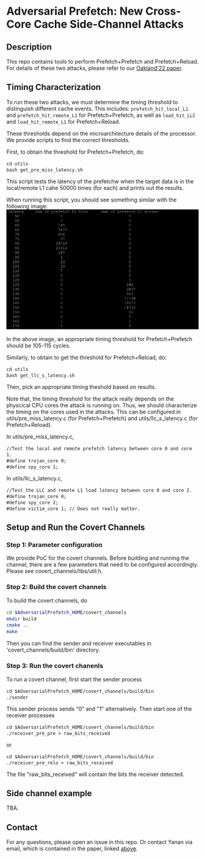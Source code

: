 # Adversarial Prefetch: New Cross-Core Cache Side-Channel Attacks
## Description

This repo contains tools to perform Prefetch+Prefetch and Prefetch+Reload.  For
details of these two attacks, please refer to our [Oakland'22
paper](https://yananguo.com/files/oakland22.pdf).


## Timing Characterization

To run these two attacks, we must determine the timing threshold to distinguish
different cache events. This includes: `prefetch_hit_local_L1` and
`prefetch_hit_remote_L1` for Prefetch+Prefetch, as well as `load_hit_LLC` and
`load_hit_remote_L1` for Prefetch+Reload.

These thresholds depend on the microarchitecture details of the processor. We
provide scripts to find the correct thresholds.

First, to obtain the threshold for Prefetch+Prefetch, do:
```
cd utils
bash get_pre_miss_latency.sh
```
This script tests the latency of the prefetchw when the target data is in the
local/remote L1 cahe 50000 times (for each) and prints out the results.

When running this script, you should see something similar with the following image:
![Example Profiling Result](/figures/prefetch_latency.PNG)

In the above image, an appropriate timing threshold for Prefetch+Prefetch should be 105-115 cycles.

Similarly, to obtain to get the threshold for Prefetch+Reload, do:
```
cd utils
bash get_llc_s_latency.sh
```

Then, pick an appropriate timing theshold based on results.

Note that, the timing threshold for the attack really depends on the physcical
CPU cores the attack is running on. Thus, we should characterize the timing on
the cores used in the attacks. This can be configured in
utils/pre_miss_latency.c (for Prefetch+Prefetch) and utils/llc_s_latency.c (for
Prefetch+Reload).

In utils/pre_miss_latency.c,
```
//Test the local and remote prefetch latency between core 0 and core 1.
#define trojan_core 0;
#define spy_core 1;
```

In utils/llc_s_latency.c,
```
//Test the LLC and remote L1 load latency between core 0 and core 2. 
#define trojan_core 0;
#define spy_core 2;
#define victim_core 1; // Does not really matter.
```


## Setup and Run the Covert Channels

### Step 1: Parameter configuration

We provide PoC for the covert channels. Before building and running the channel, there are a few parameters that need to be configured accordingly. Please see covert_channels/libs/util.h.

### Step 2: Build the covert channels

To build the covert channels, do

```sh
cd $AdversarialPrefetch_HOME/covert_channels
mkdir build
cmake ..
make
```
Then you can find the sender and receiver executables in 'covert_channels/build/bin' directory.

### Step 3: Run the covert chanenls

To run a covert channel, first start the sender process

```
cd $AdversarialPrefetch_HOME/covert_channels/build/bin
./sender 

```
This sender process sends "0" and "1" alternatively.
Then start one of the receiver processes
```
cd $AdversarialPrefetch_HOME/covert_channels/build/bin
./receiver_pre_pre > raw_bits_received
```
or 

```
cd $AdversarialPrefetch_HOME/covert_channels/build/bin
./receiver_pre_relo > raw_bits_received
```

The file "raw_bits_received" will contain the bits the receiver detected.


## Side channel example
TBA.

## Contact
For any questions, please open an issue in this repo. Or contact Yanan via
email, which is contained in the paper, linked [above](#Description).
